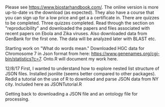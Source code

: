 Please see https://www.biostarhandbook.com/. The online version is more up-to-date vs the download (as expected).
They also have a course that you can sign up for a low price and get a a certificate in. There are quizzes to be
completed. 
Three quizzes completed. Read through the section on "reproducibility" and downloaded the papers and files associated with recent
papers on Ebola and Zika viruses. Also downloaded data from GenBank for the first one. The data will be analyzed later with BLAST etc.

Starting work on "What do words mean." Downloaded HGC data for Chromosome 7 in Json format from here: https://www.genenames.org/cgi-bin/statistics?c=7. Onto.R will document my work here. 

12/8/17 First, I wanted to understand how to explore nested list structure of JSON files. Installed jsonlite (seems better compared to other packages). Redid a tutorial on the use of R to download and parse JSON data from NY city. Included here as JSONTutorial.R

Getting back to downloading a JSON file and an ontology file for processing. 
